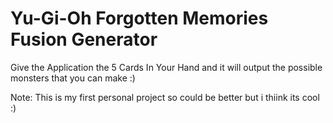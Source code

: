 # Yu-Gi-Oh Forgotten Memories Fusion Generator
Give the Application the 5 Cards In Your Hand and it will output the possible monsters that you can make :)


Note:
This is my first personal project so could be better but i thiink its cool :)
